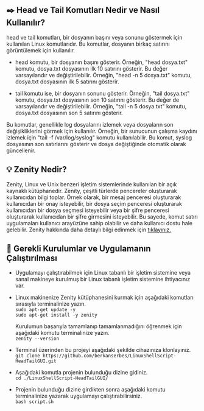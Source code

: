 ## :black_nib: Head ve Tail Komutları Nedir ve Nasıl Kullanılır?
head ve tail komutları, bir dosyanın başını veya sonunu göstermek için kullanılan Linux komutlarıdır.
Bu komutlar, dosyanın birkaç satırını görüntülemek için kullanılır.

* head komutu, bir dosyanın başını gösterir. Örneğin, "head dosya.txt" komutu, dosya.txt dosyasının ilk 10 satırını gösterir. Bu değer varsayılandır ve değiştirilebilir. Örneğin, "head -n 5 dosya.txt" komutu, dosya.txt dosyasının ilk 5 satırını gösterir.

* tail komutu ise, bir dosyanın sonunu gösterir. Örneğin, "tail dosya.txt" komutu, dosya.txt dosyasının son 10 satırını gösterir. Bu değer de varsayılandır ve değiştirilebilir. Örneğin, "tail -n 5 dosya.txt" komutu, dosya.txt dosyasının son 5 satırını gösterir.

Bu komutlar, genellikle log dosyalarını izlemek veya dosyaların son değişikliklerini görmek için kullanılır. Örneğin, bir sunucunun çalışma kaydını izlemek için "tail -f /var/log/syslog" komutu kullanılabilir. Bu komut, syslog dosyasının son satırlarını gösterir ve dosya değiştiğinde otomatik olarak güncellenir.

## :bulb: Zenity Nedir?
Zenity, Linux ve Unix benzeri işletim sistemlerinde kullanılan bir açık kaynaklı kütüphanedir. Zenity, çeşitli türlerde pencereler oluşturarak kullanıcıdan bilgi toplar. Örnek olarak, bir mesaj penceresi oluşturarak kullanıcıdan bir onay isteyebilir, bir dosya seçim penceresi oluşturarak kullanıcıdan bir dosya seçmesi isteyebilir veya bir şifre penceresi oluşturarak kullanıcıdan bir şifre girmesini isteyebilir. Bu sayede, komut satırı uygulamaları kullanıcı arayüzüne sahip olabilir ve daha kullanıcı dostu hale gelebilir.
Zenity hakkında daha detaylı bilgi edinmek için [tıklayınız.](https://ostechnix.com/zenity-create-gui-dialog-boxes-in-bash-scripts/)

## :electric_plug: Gerekli Kurulumlar ve Uygulamanın Çalıştırılması
* Uygulamayı çalıştırabilmek için Linux tabanlı bir işletim sistemine veya sanal makineye kurulmuş bir Linux tabanlı işletim
  sistemine ihtiyacınız var.

* Linux makinenize Zenity kütüphanesini kurmak için aşağıdaki komutları sırasıyla terminalinize yazın. <br>
   `sudo apt-get update -y` <br>
   `sudo apt-get install -y zenity`

   Kurulumun başarıyla tamamlanıp tamamlanmadığını öğrenmek için aşağıdaki komutu terminalinize yazın. <br>
   `zenity --version`

* Terminal üzerinden bu projeyi aşağıdaki şekilde cihazınıza klonlayınız. <br>
  `git clone https://github.com/berkanserbes/LinuxShellScript-HeadTailGUI.git`

* Aşağıdaki komutla projenin bulunduğu dizine gidiniz. <br>
  `cd ./LinuxShellScript-HeadTailGUI/`

* Projenin bulunduğu dizine girdikten sonra aşağıdaki komutu terminalinize yazarak uygulamayı çalıştırabilirsiniz. <br>
  `bash script.sh`